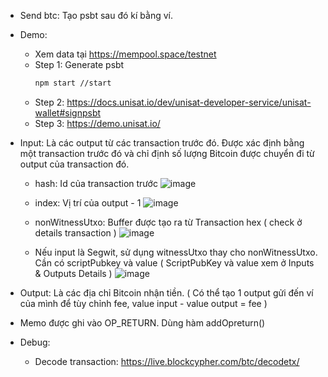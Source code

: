 - Send btc: Tạo psbt sau đó kí bằng ví.

- Demo:
   - Xem data tại https://mempool.space/testnet
   - Step 1: Generate psbt
     ```bash
     npm start //start
     
     ```
   - Step 2: https://docs.unisat.io/dev/unisat-developer-service/unisat-wallet#signpsbt
   - Step 3: https://demo.unisat.io/
 
- Input: Là các output từ các transaction trước đó. Được xác định bằng một transaction trước đó và chỉ định số lượng Bitcoin được chuyển đi từ output của transaction đó.
   - hash: Id của transaction trước
     ![image](https://github.com/hoangndm3139/btc-demo/assets/67066353/4a0bbcb2-a8e9-473c-932b-14a2316c2f3a)

   - index: Vị trí của output - 1
     ![image](https://github.com/hoangndm3139/btc-demo/assets/67066353/1392e88f-88fe-43ea-9c57-d97363a751b0)

   - nonWitnessUtxo: Buffer được tạo ra từ Transaction hex ( check ở details transaction )
     ![image](https://github.com/hoangndm3139/btc-demo/assets/67066353/3d1b4c52-eb01-4272-b3d2-982954d49005)

   - Nếu input là Segwit, sử dụng witnessUtxo thay cho nonWitnessUtxo. Cần có scriptPubkey và value ( ScriptPubKey và value xem ở Inputs & Outputs Details )
     ![image](https://github.com/hoangndm3139/btc-demo/assets/67066353/e8d32e3c-70f6-4850-b488-19f8a8b94285)

- Output: Là các địa chỉ Bitcoin nhận tiền. ( Có thể tạo 1 output gửi đến ví của mình để tùy chỉnh fee, value input - value output = fee )
- Memo được ghi vào OP_RETURN. Dùng hàm addOpreturn()

- Debug:
     - Decode transaction: https://live.blockcypher.com/btc/decodetx/
